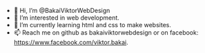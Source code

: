 - 👋 Hi, I’m @BakaiViktorWebDesign
- 👀 I’m interested in web development.
- 🌱 I’m currently learning html and css to make websites.
- 📫 Reach me on github as bakaiviktorwebdesign or on facebook: https://www.facebook.com/viktor.bakai.

<!---
BakaiViktorWebDesign/BakaiViktorWebDesign is a ✨ special ✨ repository because its `README.md` (this file) appears on your GitHub profile.
You can click the Preview link to take a look at your changes.
--->
